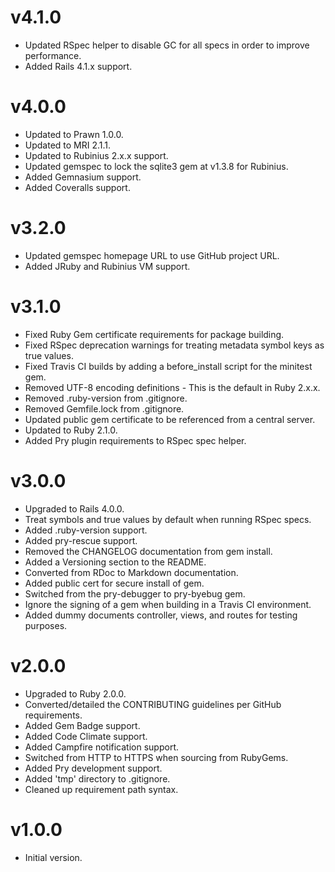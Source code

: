 # v4.1.0

* Updated RSpec helper to disable GC for all specs in order to improve performance.
* Added Rails 4.1.x support.

# v4.0.0

* Updated to Prawn 1.0.0.
* Updated to MRI 2.1.1.
* Updated to Rubinius 2.x.x support.
* Updated gemspec to lock the sqlite3 gem at v1.3.8 for Rubinius.
* Added Gemnasium support.
* Added Coveralls support.

# v3.2.0

* Updated gemspec homepage URL to use GitHub project URL.
* Added JRuby and Rubinius VM support.

# v3.1.0

* Fixed Ruby Gem certificate requirements for package building.
* Fixed RSpec deprecation warnings for treating metadata symbol keys as true values.
* Fixed Travis CI builds by adding a before_install script for the minitest gem.
* Removed UTF-8 encoding definitions - This is the default in Ruby 2.x.x.
* Removed .ruby-version from .gitignore.
* Removed Gemfile.lock from .gitignore.
* Updated public gem certificate to be referenced from a central server.
* Updated to Ruby 2.1.0.
* Added Pry plugin requirements to RSpec spec helper.

# v3.0.0

* Upgraded to Rails 4.0.0.
* Treat symbols and true values by default when running RSpec specs.
* Added .ruby-version support.
* Added pry-rescue support.
* Removed the CHANGELOG documentation from gem install.
* Added a Versioning section to the README.
* Converted from RDoc to Markdown documentation.
* Added public cert for secure install of gem.
* Switched from the pry-debugger to pry-byebug gem.
* Ignore the signing of a gem when building in a Travis CI environment.
* Added dummy documents controller, views, and routes for testing purposes.

# v2.0.0

* Upgraded to Ruby 2.0.0.
* Converted/detailed the CONTRIBUTING guidelines per GitHub requirements.
* Added Gem Badge support.
* Added Code Climate support.
* Added Campfire notification support.
* Switched from HTTP to HTTPS when sourcing from RubyGems.
* Added Pry development support.
* Added 'tmp' directory to .gitignore.
* Cleaned up requirement path syntax.

# v1.0.0

* Initial version.
